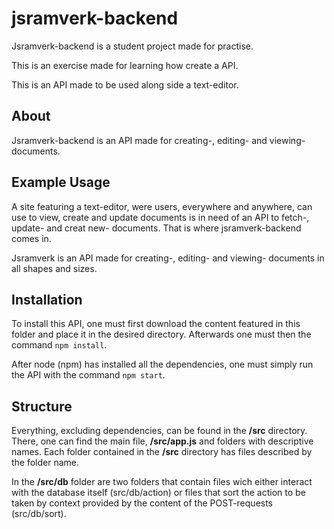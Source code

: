# jsramverk-backend

Jsramverk-backend is a student project made for practise.

This is an exercise made for learning how create a API.

This is an API made to be used along side a text-editor.

## About

Jsramverk-backend is an API made for creating-, editing- and viewing- documents.

## Example Usage

A site featuring a text-editor, were users, everywhere and anywhere, can use to view, create and update documents is in need of an API to fetch-, update- and creat new- documents.
That is where jsramverk-backend comes in.

Jsramverk is an API made for creating-, editing- and viewing- documents in all shapes and sizes.

## Installation

To install this API, one must first download the content featured in this folder and place it in the desired directory.
Afterwards one must then the command `npm install`.

After node (npm) has installed all the dependencies, one must simply run the API with the command `npm start`.

## Structure

Everything, excluding dependencies, can be found in the **/src** directory.
There, one can find the main file, **/src/app.js** and folders with descriptive names.
Each folder contained in the **/src** directory has files described by the folder name.

In the **/src/db** folder are two folders that contain files wich either interact with the database itself (src/db/action) or files that sort the action to be taken by context provided by the content of the POST-requests (src/db/sort).
